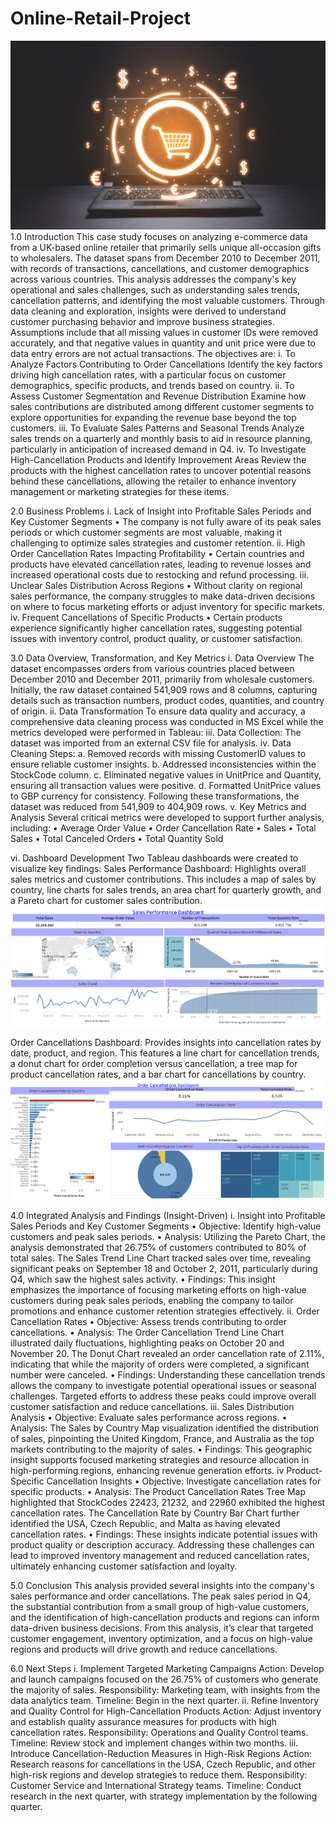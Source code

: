 # Online-Retail-Project
 ![](Online-retail-shops-scaled.jpeg)
1.0 Introduction
This case study focuses on analyzing e-commerce data from a UK-based online retailer that primarily sells unique all-occasion gifts to wholesalers. The dataset spans from December 2010 to December 2011, with records of transactions, cancellations, and customer demographics across various countries. This analysis addresses the company's key operational and sales challenges, such as understanding sales trends, cancellation patterns, and identifying the most valuable customers. Through data cleaning and exploration, insights were derived to understand customer purchasing behavior and improve business strategies. Assumptions include that all missing values in customer IDs were removed accurately, and that negative values in quantity and unit price were due to data entry errors are not actual transactions. The objectives are:
i.	To Analyze Factors Contributing to Order Cancellations Identify the key factors driving high cancellation rates, with a particular focus on customer demographics, specific products, and trends based on country. 
ii.	To Assess Customer Segmentation and Revenue Distribution Examine how sales contributions are distributed among different customer segments to explore opportunities for expanding the revenue base beyond the top customers. 
iii.	To Evaluate Sales Patterns and Seasonal Trends Analyze sales trends on a quarterly and monthly basis to aid in resource planning, particularly in anticipation of increased demand in Q4. 
iv.	To Investigate High-Cancellation Products and Identify Improvement Areas Review the products with the highest cancellation rates to uncover potential reasons behind these cancellations, allowing the retailer to enhance inventory management or marketing strategies for these items.


2.0 Business Problems
i.	Lack of Insight into Profitable Sales Periods and Key Customer Segments
•	The company is not fully aware of its peak sales periods or which customer segments are most valuable, making it challenging to optimize sales strategies and customer retention.
ii.	High Order Cancellation Rates Impacting Profitability
•	Certain countries and products have elevated cancellation rates, leading to revenue losses and increased operational costs due to restocking and refund processing.
iii.	Unclear Sales Distribution Across Regions
•	Without clarity on regional sales performance, the company struggles to make data-driven decisions on where to focus marketing efforts or adjust inventory for specific markets.
iv.	Frequent Cancellations of Specific Products
•	Certain products experience significantly higher cancellation rates, suggesting potential issues with inventory control, product quality, or customer satisfaction.

3.0 Data Overview, Transformation, and Key Metrics
i. Data Overview
The dataset encompasses orders from various countries placed between December 2010 and December 2011, primarily from wholesale customers. Initially, the raw dataset contained 541,909 rows and 8 columns, capturing details such as transaction numbers, product codes, quantities, and country of origin.
ii. Data Transformation
To ensure data quality and accuracy, a comprehensive data cleaning process was conducted in MS Excel while the metrics developed were performed in Tableau:
iii.	Data Collection: The dataset was imported from an external CSV file for analysis.
iv.	Data Cleaning Steps:
a.	Removed records with missing CustomerID values to ensure reliable customer insights.
b.	Addressed inconsistencies within the StockCode column.
c.	Eliminated negative values in UnitPrice and Quantity, ensuring all transaction values were positive.
d.	Formatted UnitPrice values to GBP currency for consistency.
Following these transformations, the dataset was reduced from 541,909 to 404,909 rows.
v.	Key Metrics and Analysis
Several critical metrics were developed to support further analysis, including:
•	Average Order Value
•	Order Cancellation Rate
•	Sales
•	Total Sales
•	Total Canceled Orders
•	Total Quantity Sold

vi.	Dashboard Development
Two Tableau dashboards were created to visualize key findings:
Sales Performance Dashboard: Highlights overall sales metrics and customer contributions. This includes a map of sales by country, line charts for sales trends, an area chart for quarterly growth, and a Pareto chart for customer sales contribution.
 ![](SalesPerformanceDashboard.png) 

Order Cancellations Dashboard: Provides insights into cancellation rates by date, product, and region. This features a line chart for cancellation trends, a donut chart for order completion versus cancellation, a tree map for product cancellation rates, and a bar chart for cancellations by country. 
  ![](OrderCancellationDashboard.png) 

4.0 Integrated Analysis and Findings (Insight-Driven)
i. Insight into Profitable Sales Periods and Key Customer Segments
•	Objective: Identify high-value customers and peak sales periods.
•	Analysis: Utilizing the Pareto Chart, the analysis demonstrated that 26.75% of customers contributed to 80% of total sales. The Sales Trend Line Chart tracked sales over time, revealing significant peaks on September 18 and October 2, 2011, particularly during Q4, which saw the highest sales activity.
•	Findings: This insight emphasizes the importance of focusing marketing efforts on high-value customers during peak sales periods, enabling the company to tailor promotions and enhance customer retention strategies effectively.
ii. Order Cancellation Rates
•	Objective: Assess trends contributing to order cancellations.
•	Analysis: The Order Cancellation Trend Line Chart illustrated daily fluctuations, highlighting peaks on October 20 and November 20. The Donut Chart revealed an order cancellation rate of 2.11%, indicating that while the majority of orders were completed, a significant number were canceled.
•	Findings: Understanding these cancellation trends allows the company to investigate potential operational issues or seasonal challenges. Targeted efforts to address these peaks could improve overall customer satisfaction and reduce cancellations.
iii. Sales Distribution Analysis
•	Objective: Evaluate sales performance across regions.
•	Analysis: The Sales by Country Map visualization identified the distribution of sales, pinpointing the United Kingdom, France, and Australia as the top markets contributing to the majority of sales.
•	Findings: This geographic insight supports focused marketing strategies and resource allocation in high-performing regions, enhancing revenue generation efforts.
iv Product-Specific Cancellation Insights
•	Objective: Investigate cancellation rates for specific products.
•	Analysis: The Product Cancellation Rates Tree Map highlighted that StockCodes 22423, 21232, and 22960 exhibited the highest cancellation rates. The Cancellation Rate by Country Bar Chart further identified the USA, Czech Republic, and Malta as having elevated cancellation rates.
•	Findings: These insights indicate potential issues with product quality or description accuracy. Addressing these challenges can lead to improved inventory management and reduced cancellation rates, ultimately enhancing customer satisfaction and loyalty.

5.0 Conclusion
This analysis provided several insights into the company's sales performance and order cancellations. The peak sales period in Q4, the substantial contribution from a small group of high-value customers, and the identification of high-cancellation products and regions can inform data-driven business decisions. From this analysis, it’s clear that targeted customer engagement, inventory optimization, and a focus on high-value regions and products will drive growth and reduce cancellations.

6.0	Next Steps
i.	Implement Targeted Marketing Campaigns
Action: Develop and launch campaigns focused on the 26.75% of customers who generate the majority of sales.
Responsibility:	Marketing team, with insights from the data analytics team.
Timeline: Begin in the next quarter.
ii.	Refine Inventory and Quality Control for High-Cancellation Products
Action: Adjust inventory and establish quality assurance measures for products with high cancellation rates.
Responsibility: Operations and Quality Control teams.
Timeline: Review stock and implement changes within two months.
iii.	Introduce Cancellation-Reduction Measures in High-Risk Regions
Action: Research reasons for cancellations in the USA, Czech Republic, and other high-risk regions and develop strategies to reduce them.
Responsibility: Customer Service and International Strategy teams.
Timeline: Conduct research in the next quarter, with strategy implementation by the following quarter.

